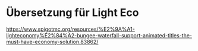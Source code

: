 # Übersetzung für Light Eco
https://www.spigotmc.org/resources/%E2%9A%A1-lighteconomy%E2%84%A2-bungee-waterfall-support-animated-titles-the-must-have-economy-solution.83862/